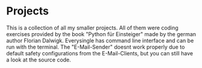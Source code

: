 # Projects
This is a collection of all my smaller projects.
All of them were coding exercises provided by the book "Python für Einsteiger" made by the german author Florian Dalwigk.
Everysingle has command line interface and can be run with the terminal.
The "E-Mail-Sender" doesnt work properly due to default safety configurations from the E-Mail-Clients, but you can still have a look at the source code.
